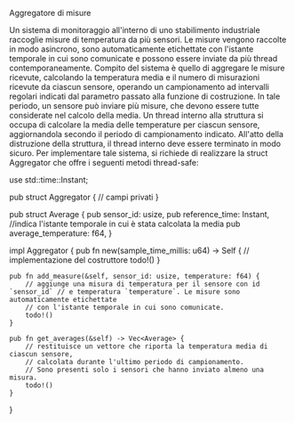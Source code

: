 Aggregatore di misure

Un sistema di monitoraggio all'interno di uno stabilimento industriale raccoglie misure di temperatura da più
sensori. Le misure vengono raccolte in modo asincrono, sono automaticamente etichettate con
l'istante temporale in cui sono comunicate e possono essere inviate da più thread
contemporaneamente. Compito del sistema è quello di aggregare le misure ricevute, calcolando la
temperatura media e il numero di misurazioni ricevute da ciascun sensore, operando un campionamento ad
intervalli regolari indicati dal parametro passato alla funzione di costruzione. In tale periodo, un sensore può
inviare più misure, che devono essere tutte considerate nel calcolo della media. Un thread interno alla
struttura si occupa di calcolare la media delle temperature per ciascun sensore, aggiornandola secondo il
periodo di campionamento indicato. All'atto della distruzione della struttura, il thread interno deve essere
terminato in modo sicuro. Per implementare tale sistema, si richiede di realizzare la struct Aggregator che
offre i seguenti metodi thread-safe:

use std::time::Instant;

pub struct Aggregator {
    // campi privati
}

pub struct Average {
    pub sensor_id: usize,
    pub reference_time: Instant, //indica l'istante temporale in cui è stata calcolata la media
    pub average_temperature: f64,
}

impl Aggregator {
    pub fn new(sample_time_millis: u64) -> Self {
        // implementazione del costruttore
        todo!()
    }

    pub fn add_measure(&self, sensor_id: usize, temperature: f64) {
        // aggiunge una misura di temperatura per il sensore con id `sensor_id` // e temperatura `temperature`. Le misure sono automaticamente etichettate
        // con l'istante temporale in cui sono comunicate.
        todo!()
    }

    pub fn get_averages(&self) -> Vec<Average> {
        // restituisce un vettore che riporta la temperatura media di ciascun sensore,
        // calcolata durante l'ultimo periodo di campionamento.
        // Sono presenti solo i sensori che hanno inviato almeno una misura.
        todo!()
    }
}